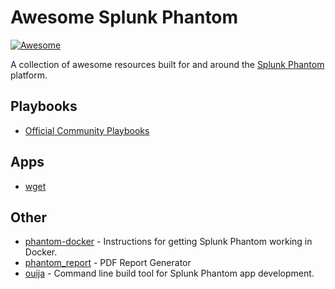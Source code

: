 # Awesome Splunk Phantom

[![Awesome](https://awesome.re/badge.svg)](https://awesome.re)


A collection of awesome resources built for and around the [Splunk Phantom](https://www.splunk.com/en_us/software/splunk-security-orchestration-and-automation.html) platform.

## Playbooks
* [Official Community Playbooks](https://github.com/phantomcyber/playbooks)

## Apps
* [wget](https://github.com/aaronsdevera/phantom)

## Other
* [phantom-docker](https://github.com/benzies/phantom-docker) - Instructions for getting Splunk Phantom working in Docker.
* [phantom_report](https://github.com/Julien-Bernard/phantom_report) - PDF Report Generator
* [ouija](https://github.com/phantomcyber/playbooks) - Command line build tool for Splunk Phantom app development.
